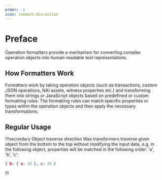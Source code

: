 ```yaml
---
order: -1
icon: comment-discussion
---
```


# Preface

Operation formatters provide a mechanism for converting complex operation objects into human-readable text representations.

## How Formatters Work

Formatters work by taking operation objects (such as transactions, custom JSON operations, NAI assets, witness properties etc.) and transforming them into strings or JavaScript objects based on predefined or custom formatting rules. The formatting rules can match specific properties or types within the operation objects and then apply the necessary transformations.

## Regular Usage

!!!secondary Object traverse direction
Wax transformers traverse given object from the bottom to the top without modifying the input data, e.g. in the following object, properties will be matched in the following order: 'a', 'b', 'c':

```json
{ b: { a: 10 }, c: 20 }
```

!!!
